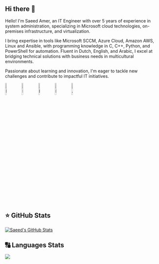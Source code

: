 ## Hi there 👋

<!--
**saeedamer08/saeedamer08** is a ✨ _special_ ✨ repository because its `README.md` (this file) appears on your GitHub profile.

Here are some ideas to get you started:

- 🔭 I’m currently working on ...
- 🌱 I’m currently learning ...
- 👯 I’m looking to collaborate on ...
- 🤔 I’m looking for help with ...
- 💬 Ask me about ...
- 📫 How to reach me: ...
- 😄 Pronouns: ...
- ⚡ Fun fact: ...
-->
Hello! I'm Saeed Amer, an IT Engineer with over 5 years of experience in system administration, specializing in Microsoft cloud technologies, on-premises infrastructure, and virtualization.

I bring expertise in tools like Microsoft SCCM, Azure Cloud, Amazon AWS, Linux and Ansible, with programming knowledge in C, C++, Python, and PowerShell for automation. Fluent in Dutch, English, and Arabic, I excel at bridging technical solutions with business needs in multicultural environments.

Passionate about learning and innovation, I'm eager to tackle new challenges and contribute to impactful IT initiatives.

<img src="https://images.credly.com/images/4deb8cf5-898a-4c1e-aab5-7ee81d5d02f9/Microsoft_Exam740.png" width="10%" alt="Microsoft_Exam740"> <img src="https://images.credly.com/images/c80b569b-6ad6-4b80-8347-45144d7a7f45/MCSA-Windows_Server_2016.png" width="10%" alt="MCSA-Windows_Server_2016"> <img src="https://images.credly.com/images/be8fcaeb-c769-4858-b567-ffaaa73ce8cf/image.png" width="10%" alt="MS Azure Fundamentals"> <img src="https://images.credly.com/size/340x340/images/336eebfc-0ac3-4553-9a67-b402f491f185/azure-administrator-associate-600x600.png" width="10%" alt="MS Azure Administrator Associate"> <img src="https://images.credly.com/images/00634f82-b07f-4bbd-a6bb-53de397fc3a6/image.png" width="10%" alt="AWS Certified Cloud Practitioner"> 

<h2>⭐ GitHub Stats</h2>

[![Saeed's GitHub Stats](https://github-readme-stats.vercel.app/api?username=saeedamer08&show_icons=true)](https://github.com/saeedamer08)

<h2>🔠 Languages Stats</h2>

<img src="https://github-readme-stats.vercel.app//api/top-langs/?username=saeedamer08&layout=compact&theme="/>



 
